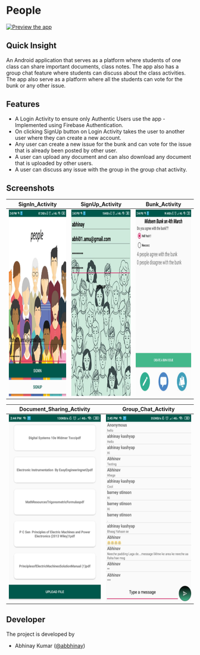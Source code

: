 # People
[![Preview the app](https://img.shields.io/badge/Preview-Appetize.io-orange.svg)](https://appetize.io/app/zdq2fq3kbwhhh4dap527gfxjnw)

## Quick Insight
An Android application that serves as a platform where students of one class can share important documents, class notes. The app also has a group chat feature where students can discuss about the class activities. The app also serve as a platform where all the students can vote for the bunk or any other issue. <br>

## Features
- A Login Activity to ensure only Authentic Users use the app - Implemented using Firebase Authentication.<br>
- On clicking SignUp button on Login Activity takes the user to another user where they can create a new account.<br>
- Any user can create a new issue for the bunk and can vote for the issue that is already been posted by other user.<br>
- A user can upload any document and can also download any document that is uploaded by other users.<br>
- A user can discuss any issue with the group in the group chat activity.<br>

## Screenshots

| SignIn_Activity                                                        | SignUp_Activity                                                        | Bunk_Activity                                                        |
| ---------------------------------------------------------------------- | ---------------------------------------------------------------------- | -------------------------------------------------------------------- |
| <img src="screenshots/signInActivity.jpeg" width="280" height="500" /> | <img src="screenshots/signUpActivity.jpeg" width="280" height="500" /> | <img src="screenshots/bunkActivity.jpeg" width="280" height="500" /> |

| Document_Sharing_Activity                                                       | Group_Chat_Activity                                                  |
| ------------------------------------------------------------------------------- | -------------------------------------------------------------------- |
| <img src="screenshots/documentSharingActivity.jpeg" width="280" height="500" /> | <img src="screenshots/chatActivity.jpeg" width="280" height="500" /> |

## Developer
The project is developed by
- Abhinay Kumar ([@abbhinay](https://github.com/abbhinay))
